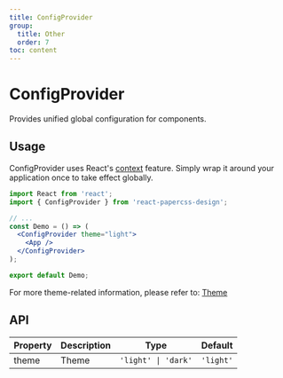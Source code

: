 ```yaml
---
title: ConfigProvider
group:
  title: Other
  order: 7
toc: content
---
```


# ConfigProvider

Provides unified global configuration for components.

## Usage

ConfigProvider uses React's [context](https://legacy.reactjs.org/docs/context.html) feature. Simply wrap it around your application once to take effect globally.

```jsx | pure
import React from 'react';
import { ConfigProvider } from 'react-papercss-design';

// ...
const Demo = () => (
  <ConfigProvider theme="light">
    <App />
  </ConfigProvider>
);

export default Demo;
```

For more theme-related information, please refer to: [Theme](../../docs/guide/theme.en-US.md)

## API

| Property | Description | Type                | Default   |
| -------- | ----------- | ------------------- | --------- |
| theme    | Theme       | `'light' \| 'dark'` | `'light'` |
